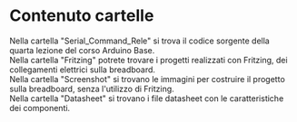 # Contenuto cartelle  
Nella cartella "Serial_Command_Rele" si trova il codice sorgente della quarta lezione del corso Arduino Base.  
Nella cartella "Fritzing" potrete trovare i progetti realizzati con Fritzing, dei collegamenti elettrici sulla breadboard.  
Nella cartella "Screenshot" si trovano le immagini per costruire il progetto sulla breadboard, senza l'utilizzo di Fritzing.  
Nella cartella "Datasheet" si trovano i file datasheet con le caratteristiche dei componenti.  
